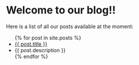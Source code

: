 # Welcome to our blog!!

Here is a list of all our posts available at the moment:
<ul>
  {% for post in site.posts %}
    <li>
      <a href="/github-pages-with-jekyll{{ post.url }}">{{ post.title }}</a>
      <li>
      {{ post.description }}
</li>
  {% endfor %}
</ul>
